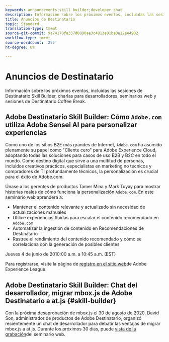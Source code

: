 ```yaml
---
keywords: announcements;skill builder;developer chat
description: Información sobre los próximos eventos, incluidas las sesiones de Destinatario Skill Builder, charlas para desarrolladores, seminarios web y sesiones de Destinatario Coffee Break.
title: Anuncios de Destinatario
topic: Standard
translation-type: tm+mt
source-git-commit: 9a74178fa337d0890ae3c4813e01ba0a12a44902
workflow-type: tm+mt
source-wordcount: '255'
ht-degree: 0%

---
```



# Anuncios de Destinatario

Información sobre los próximos eventos, incluidas las sesiones de Destinatario Skill Builder, charlas para desarrolladores, seminarios web y sesiones de Destinatario Coffee Break.

## Adobe Destinatario Skill Builder: Cómo `Adobe.com` utiliza Adobe Sensei AI para personalizar experiencias

Como uno de los sitios B2E más grandes de Internet, `Adobe.com` ha asumido plenamente su papel como &quot;Cliente cero&quot; para Adobe Experience Cloud, adoptando todas las soluciones para casos de uso B2B y B2C en todo el mundo. Como destino digital que sirve a una multitud de personas, incluidos creativos prácticos, especialistas en marketing no técnicos y compradores de TI profundamente técnicos, la personalización es crucial para el éxito de Adobe.com.

Únase a los gerentes de productos Tamer Mina y Mark Tuyay para mostrar historias reales de cómo funciona la personalización `Adobe.com`. En este seminario web aprenderá a:

* Mantener el contenido relevante y actualizado sin necesidad de actualizaciones manuales
* Utilice experiencias fluidas para escalar el contenido recomendado en `Adobe.com`
* Automatizar la ingestión de contenido en Recomendaciones de Destinatario
* Rastree el rendimiento del contenido recomendado y cómo se correlaciona con la generación de posibles clientes

Jueves 4 de junio de 2010:00 a.m. a 10:45 a.m. (EST)

Para registrarse, visite la página de [registro en el sitio web](https://atskillbuilder-senseiai.experienceleague.adobeevents.com/)de Adobe Experience League.

## Adobe Destinatario Skill Builder: Chat del desarrollador, migrar mbox.js de Adobe Destinatario a at.js {#skill-builder}

Con la próxima desaprobación de mbox.js el 30 de agosto de 2020, David Son, administrador de productos de Adobe Destinatario, organizó recientemente un chat de desarrollador para debatir las ventajas de migrar mbox.js a at.js. Durante los próximos 30 días, puede [vista de la grabación](https://seminars.adobeconnect.com/ptdo6mfo6qn6/?proto=true)del seminario web.